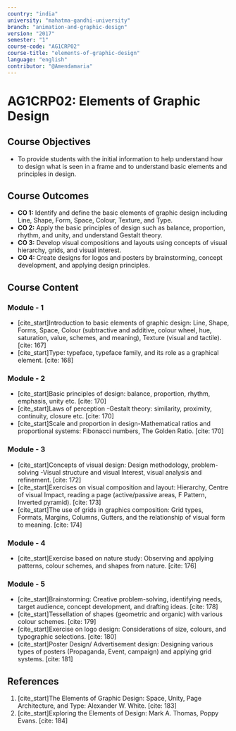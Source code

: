 ```yaml
---
country: "india"
university: "mahatma-gandhi-university"
branch: "animation-and-graphic-design"
version: "2017"
semester: "1"
course-code: "AG1CRP02"
course-title: "elements-of-graphic-design"
language: "english"
contributor: "@Amendamaria"
---
```


# AG1CRP02: Elements of Graphic Design

## Course Objectives
* To provide students with the initial information to help understand how to design what is seen in a frame and to understand basic elements and principles in design. 

## Course Outcomes
* **CO 1:** Identify and define the basic elements of graphic design including Line, Shape, Form, Space, Colour, Texture, and Type. 
* **CO 2:** Apply the basic principles of design such as balance, proportion, rhythm, and unity, and understand Gestalt theory. 
* **CO 3:** Develop visual compositions and layouts using concepts of visual hierarchy, grids, and visual interest. 
* **CO 4:** Create designs for logos and posters by brainstorming, concept development, and applying design principles. 

## Course Content

### Module - 1
* [cite_start]Introduction to basic elements of graphic design: Line, Shape, Forms, Space, Colour (subtractive and additive, colour wheel, hue, saturation, value, schemes, and meaning), Texture (visual and tactile). [cite: 167]
* [cite_start]Type: typeface, typeface family, and its role as a graphical element. [cite: 168]

### Module - 2
* [cite_start]Basic principles of design: balance, proportion, rhythm, emphasis, unity etc. [cite: 170]
* [cite_start]Laws of perception -Gestalt theory: similarity, proximity, continuity, closure etc. [cite: 170]
* [cite_start]Scale and proportion in design-Mathematical ratios and proportional systems: Fibonacci numbers, The Golden Ratio. [cite: 170]

### Module - 3
* [cite_start]Concepts of visual design: Design methodology, problem-solving -Visual structure and visual Interest, visual analysis and refinement. [cite: 172]
* [cite_start]Exercises on visual composition and layout: Hierarchy, Centre of visual Impact, reading a page (active/passive areas, F Pattern, Inverted pyramid). [cite: 173]
* [cite_start]The use of grids in graphics composition: Grid types, Formats, Margins, Columns, Gutters, and the relationship of visual form to meaning. [cite: 174]

### Module - 4
* [cite_start]Exercise based on nature study: Observing and applying patterns, colour schemes, and shapes from nature. [cite: 176]

### Module - 5
* [cite_start]Brainstorming: Creative problem-solving, identifying needs, target audience, concept development, and drafting ideas. [cite: 178]
* [cite_start]Tessellation of shapes (geometric and organic) with various colour schemes. [cite: 179]
* [cite_start]Exercise on logo design: Considerations of size, colours, and typographic selections. [cite: 180]
* [cite_start]Poster Design/ Advertisement design: Designing various types of posters (Propaganda, Event, campaign) and applying grid systems. [cite: 181]

## References
1.  [cite_start]The Elements of Graphic Design: Space, Unity, Page Architecture, and Type: Alexander W. White. [cite: 183]
2.  [cite_start]Exploring the Elements of Design: Mark A. Thomas, Poppy Evans. [cite: 184]